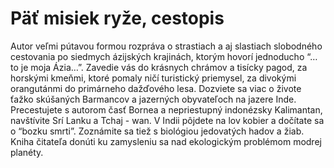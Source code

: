 Päť misiek ryže, cestopis
=========================

Autor veľmi pútavou formou rozpráva o strastiach a aj slastiach slobodného
cestovania po siedmych ázijských krajinách, ktorým hovorí jednoducho “… to je
moja Ázia…”. Zavedie vás do krásnych chrámov a tisícky pagod, za horskými
kmeňmi, ktoré pomaly ničí turistický priemysel, za divokými orangutánmi do
primárneho dažďového lesa. Dozviete sa viac o živote ťažko skúšaných Barmancov a
jazerných obyvateľoch na jazere Inde. Precestujete s autorom časť Bornea a
nepriestupný indonézsky Kalimantan, navštívite Srí Lanku a Tchaj - wan. V Indii
pôjdete na lov kobier a dočítate sa o “bozku smrti”. Zoznámite sa tiež s
biológiou jedovatých hadov a žiab. Kniha čitateľa donúti ku zamysleniu sa nad
ekologickým problémom modrej planéty.

